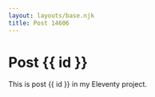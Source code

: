 ```yaml
---
layout: layouts/base.njk
title: Post 14606
---
```


# Post {{ id }}

This is post {{ id }} in my Eleventy project.

